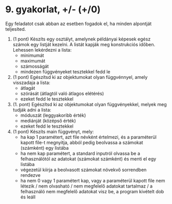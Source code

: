 # 9. gyakorlat, +/- (+/0)

Egy feladatot csak abban az esetben fogadok el, ha minden alpontját teljesíted.

1. (1 pont) Készíts egy osztályt, amelynek példányai képesek egész számok egy listját kezelni. A listát kapják meg konstrukciós időben. Lehessen lekérdezni a lista:
    * minimumát
    * maximumát
    * számosságát
    * mindezen függvényeket tesztekkel fedd le
2. (1 pont) Egészítsd ki az objektumokat olyan függvénnyel, amely visszadaja a lista:
    * átlagát
    * szórását (átlagtól való átlagos elétérés)
    * ezeket fedd le tesztekkel
3. (1. pont) Egészítsd ki az objektumokat olyan függvényekkel, melyek meg tudják adni a lista:
    * móduszát (leggyakoribb érték)
    * mediánját (középső érték)
    * ezeket fedd le tesztekkel
4. (1 pont) Készíts main függvényt, mely:
    * ha kap 1 paramétert, azt file névként értelmezi, és a paraméterül kapott file-t megnyitja, abból pedig beolvassa a számokat (számként) egy listába
    * ha nem kap paramétert, a standard inputról olvassa be a felhasználótól az adatokat (számokat számként) és menti el egy listába
    * végezetül kiírja a beolvasott számokat növekvő sorrendben rendezve
    * ha nem 0 vagy 1 paramétert kap, vagy a paraméterül kapott file nem létezik / nem olvasható / nem megfelelő adatokat tartalmaz / a felhasználó nem megfelelő adatokat visz be, a program kivételt dob és leáll
 

